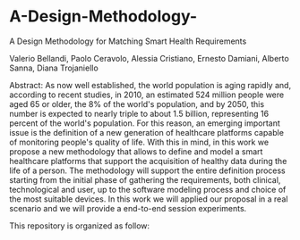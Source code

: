 # A-Design-Methodology-
A Design Methodology for Matching Smart Health Requirements


Valerio Bellandi, Paolo Ceravolo, Alessia Cristiano, Ernesto Damiani, Alberto Sanna, Diana Trojaniello

Abstract: As now well established, the world population is aging rapidly and, according to recent studies, 
in 2010, an estimated 524 million people were aged 65 or older,  the 8\% of the world's population, and  by 2050, this number is expected  to nearly  triple to about 1.5 billion, representing 16 percent of the world's population.
For this reason, an emerging important issue is the definition  of a new generation of healthcare platforms capable of monitoring people's quality of life. With this in mind, in this work we propose a new methodology that allows to define and model a smart healthcare platforms that support the acquisition of healthy data during the life of a person. The methodology will support the entire definition process starting from the initial phase of gathering the requirements, both clinical, technological and user, up to the software modeling process and choice of the most suitable devices. In this work we will applied our proposal in a real scenario and we will provide a end-to-end session experiments.


This repository is organized as follow:
